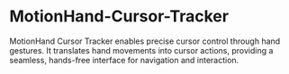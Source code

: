 # MotionHand-Cursor-Tracker
MotionHand Cursor Tracker enables precise cursor control through hand gestures. It translates hand movements into cursor actions, providing a seamless, hands-free interface for navigation and interaction.

